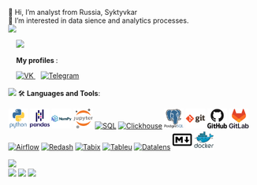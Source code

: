 
<div id="header" align="left">

   👋 Hi, I’m analyst from Russia, Syktyvkar
   <br>
   👀 I’m interested in data sience and analytics processes.
      <br>
   <img src="https://static.wikia.nocookie.net/shovelknight/images/2/24/Rash.gif/revision/latest/scale-to-width/360?cb=20180411134938" style="max-width: 100%;" align="left" height="100">

   
</div>
   <br>

<img src='https://64.media.tumblr.com/e7f188db1eab3696c0e105444ec15621/e630606109eee0f9-7b/s2048x3072/eb03537725c27c3ee7ccac818f9a88f8b10989dd.pnj' width="500">

<b> My profiles   </b>:
<br>
<div id="SM" align="left">

   <a target="_blank" class="example-0" href="https://vk.com/id1902139"> 
   <img src='https://vsekortiki.ru/img/vk.png', height="20", alt = "VK", text-decoration=none>
   </a>
   &ensp;
   <a class="example-0" href="https://t.me/AntonZaboev"> 
   <img src='https://static.tildacdn.com/tild3861-3935-4838-a565-376334646464/telegram-logo_1.png', height="20", alt = "Telegram">
   </a>
</div>
   <br>
<img src='https://64.media.tumblr.com/e7f188db1eab3696c0e105444ec15621/e630606109eee0f9-7b/s2048x3072/eb03537725c27c3ee7ccac818f9a88f8b10989dd.pnj' width="500">
🛠️ <b>Languages and Tools</b>:
   <br>
   <br>
<div dir="auto">
  <a target="_blank" rel="noopener noreferrer" href="https://github.com/devicons/devicon/blob/master/icons/python/python-original-wordmark.svg"><img src="https://github.com/devicons/devicon/raw/master/icons/python/python-original-wordmark.svg" title="Python" width="40" height="40" style="max-width: 100%;"></a> 
     <a target="_blank" rel="noopener noreferrer" href="https://github.com/devicons/devicon/blob/master/icons/pandas/pandas-original-wordmark.svg"><img src="https://github.com/devicons/devicon/raw/master/icons/pandas/pandas-original-wordmark.svg" title="Pandas" alt="Pandas" width="40" height="40" style="max-width: 100%;"></a> 
    <a target="_blank" rel="noopener noreferrer" href="https://github.com/devicons/devicon/blob/master/icons/numpy/numpy-original-wordmark.svg"><img src="https://github.com/devicons/devicon/raw/master/icons/numpy/numpy-original-wordmark.svg" title="NumPy" width="40" height="40" style="max-width: 100%;"></a> 
   <a target="_blank" rel="noopener noreferrer" href="https://github.com/devicons/devicon/blob/master/icons/jupyter/jupyter-original-wordmark.svg"><img src="https://github.com/devicons/devicon/raw/master/icons/jupyter/jupyter-original-wordmark.svg" title="Jupyter" width="40" height="40" style="max-width: 100%;"></a> 
  <a target="_blank" rel="noopener noreferrer" href="https://github.com/devicons/devicon/blob/master/icons/sqlalchemy/sqlalchemy-original-wordmark.svg"><img src="https://static.tildacdn.com/tild6264-3531-4264-a438-366165396539/2022-12-07_160344-Ph.png" title="SQL" alt="SQL" width="40"></a> 
    <a target="_blank" rel="noopener noreferrer" href="https://altinity.com/wp-content/uploads/2020/02/c21ed-clickhouse_tw.png"><img src="https://altinity.com/wp-content/uploads/2020/02/c21ed-clickhouse_tw.png" title="Clickhouse" alt="Clickhouse" height="40"></a> 
  <a target="_blank" rel="noopener noreferrer" href="https://github.com/devicons/devicon/blob/master/icons/postgresql/postgresql-original-wordmark.svg"><img src="https://github.com/devicons/devicon/raw/master/icons/postgresql/postgresql-original-wordmark.svg" title="PostgreSQL" alt="PostgreSQL" width="40" height="40" style="max-width: 100%;"></a> 
  <a target="_blank" rel="noopener noreferrer" href="https://github.com/devicons/devicon/blob/master/icons/git/git-original-wordmark.svg"><img src="https://github.com/devicons/devicon/raw/master/icons/git/git-original-wordmark.svg" title="Git" width="40" height="40" style="max-width: 100%;"></a> 
  <a target="_blank" rel="noopener noreferrer" href="https://github.com/devicons/devicon/blob/master/icons/github/github-original-wordmark.svg"><img src="https://github.com/devicons/devicon/raw/master/icons/github/github-original-wordmark.svg" title="GitHub" width="40" height="40" style="max-width: 100%;"></a> 
  <a target="_blank" rel="noopener noreferrer" href="https://github.com/devicons/devicon/blob/master/icons/gitlab/gitlab-original-wordmark.svg"><img src="https://github.com/devicons/devicon/raw/master/icons/gitlab/gitlab-original-wordmark.svg" title="GitLab" width="40" height="40" style="max-width: 100%;"></a> 
     <br>
    <a target="_blank" rel="noopener noreferrer" href="https://www.logolynx.com/images/logolynx/44/44a14cf111102d366f1416562174136c.png"><img src="https://www.logolynx.com/images/logolynx/44/44a14cf111102d366f1416562174136c.png" title="Airflow" alt="Airflow" height="30" style="max-width: 100%;"></a> 
    <a target="_blank" rel="noopener noreferrer" href="https://web.archive.org/web/20210327223131im_/https://redash.io/assets/images/logo.png"><img src="https://web.archive.org/web/20210327223131im_/https://redash.io/assets/images/logo.png" title="Redash" alt="Redash" height="30" style="max-width: 100%;"></a> 
    <a target="_blank" rel="noopener noreferrer" href="https://tabix.io/doc/img/logo.png"><img src="https://tabix.io/doc/img/logo.png" title="Tabix" alt="Tabix" height="30" style="max-width: 100%;"></a> 
  <a target="_blank" rel="noopener noreferrer" href="https://images.squarespace-cdn.com/content/58963a29f7e0abb58bd6176b/1579389575502-P9D6JOD4JA2IZ58J870P/tableau-logo.png?content-type=image%2Fpng"><img src="https://images.squarespace-cdn.com/content/58963a29f7e0abb58bd6176b/1579389575502-P9D6JOD4JA2IZ58J870P/tableau-logo.png?content-type=image%2Fpng" title="Tableu" height="40" style="max-width: 100%;"></a> 
  <a target="_blank" rel="noopener noreferrer" href="https://static.tildacdn.com/tild3863-3965-4239-b431-316564656266/original_1_2.png"><img src="https://static.tildacdn.com/tild3863-3965-4239-b431-316564656266/original_1_2.png" title="Datalens" height="40" style="max-width: 100%;"></a> 
  <a target="_blank" rel="noopener noreferrer" href="https://github.com/devicons/devicon/blob/master/icons/markdown/markdown-original.svg"><img src="https://github.com/devicons/devicon/raw/master/icons/markdown/markdown-original.svg" title="Markdown" width="40" height="40" style="max-width: 100%;"></a> 
  <a target="_blank" rel="noopener noreferrer" href="https://github.com/devicons/devicon/blob/master/icons/docker/docker-original-wordmark.svg"><img src="https://github.com/devicons/devicon/raw/master/icons/docker/docker-original-wordmark.svg" title="Docker" width="40" height="40" style="max-width: 100%;"></a> 
</div>
 <br>
<img src='https://64.media.tumblr.com/e7f188db1eab3696c0e105444ec15621/e630606109eee0f9-7b/s2048x3072/eb03537725c27c3ee7ccac818f9a88f8b10989dd.pnj' width="500">
<div>
<img src="http://github-profile-summary-cards.vercel.app/api/cards/profile-details?username=a-zaboev&theme=default">
<img src="http://github-profile-summary-cards.vercel.app/api/cards/repos-per-language?username=a-zaboev&theme=default">
<img src="http://github-profile-summary-cards.vercel.app/api/cards/stats?username=a-zaboev&theme=default">
</div>
